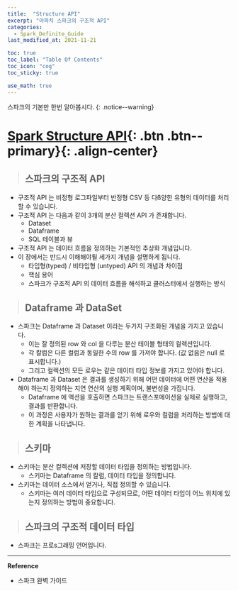 ```yaml
---
title:  "Structure API"
excerpt: "아파치 스파크의 구조적 API"
categories:
  - Spark_Definite_Guide
last_modified_at: 2021-11-21

toc: true
toc_label: "Table Of Contents"
toc_icon: "cog"
toc_sticky: true

use_math: true
---
```


스파크의 기본만 한번 알아봅시다.
{: .notice--warning}

# [Spark Structure API](#link){: .btn .btn--primary}{: .align-center}

> ## 스파크의 구조적 API

- 구조적 API 는 비정형 로그파일부터 반정형 CSV 등 다ß양한 유형의 데이터를 처리할 수 있습니다.
- 구조적 API 는 다음과 같이 3개의 분산 컬렉션 API 가 존재합니다.
  - Dataset
  - Dataframe
  - SQL 테이블과 뷰
- 구조적 API 는 데이터 흐름을 정의하는 기본적인 추상화 개념입니다.
- 이 장에서는 반드시 이해해야될 세가지 개념을 설명하게 됩니다.
  - 타입형(typed) / 비타입형 (untyped) API 의 개념과 차이점
  - 핵심 용어
  - 스파크가 구조적 API 의 데이터 흐름을 해석하고 클러스터에서 실행하는 방식

> ## Dataframe 과 DataSet

- 스파크는 Dataframe 과 Dataset 이라는 두가지 구조화된 개념을 가지고 있습니다.
  - 이는 잘 정의된 row 와 col 을 다루는 분산 테이블 형태의 컬렉션입니다.
  - 각 칼럼은 다른 컬럼과 동일한 수의 row 를 가져야 합니다. (값 없음은 null 로 표시합니다.)
  - 그리고 컬렉션의 모든 로우는 같은 데이터 타입 정보를 가지고 있어야 합니다. 
- Dataframe 과 Dataset 은 결과를 생성하기 위해 어떤 데이터에 어떤 연산을 적용해야 하는지 정의하는 지연 연산의 실행 계획이며, 불변성을 가집니다.
  - Dataframe 에 액션을 호출하면 스파크는 트랜스포메이션을 실제로 실행하고, 결과를 반환합니다.
  - 이 과정은 사용자가 원하는 결과를 얻기 위해 로우와 컬럼을 처리하는 방법에 대한 계획을 나타냅니다.

> ## 스키마

- 스키마는 분산 컬렉션에 저장할 데이터 타입을 정의하는 방법입니다.
  - 스키마는 Dataframe 의 칼럼, 데이터 타입을 정의합니다. 
- 스키마는 데이터 소스에서 얻거나, 직접 정의할 수 있습니다.
  - 스키마는 여러 데이터 타입으로 구성되므로, 어떤 데이터 타입이 어느 위치에 있는지 정의하는 방법이 중요합니다.

> ## 스파크의 구조적 데이터 타입

- 스파크는 프로s그래밍 언어입니다.

---

**Reference**

- 스파크 완벽 가이드

